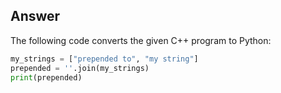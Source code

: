 ## Answer

The following code converts the given C++ program to Python:

```python
my_strings = ["prepended to", "my string"]
prepended = ''.join(my_strings)
print(prepended)
```
